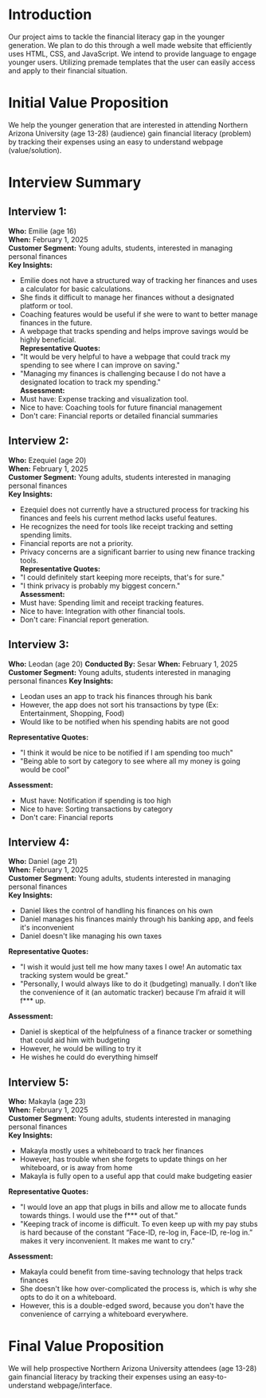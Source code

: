 # Introduction
Our project aims to tackle the financial literacy gap in the younger generation. We plan to do this through a well made website that efficiently uses HTML, CSS, and JavaScript. We intend to provide language to engage younger users. Utilizing premade templates that the user can easily access and apply to their financial situation. 

# Initial Value Proposition
We help the younger generation that are interested in attending 
Northern Arizona University (age 13-28) (audience) gain financial literacy (problem)
by tracking their expenses using an easy to understand webpage (value/solution).

# Interview Summary

## Interview 1:
**Who:** Emilie (age 16)   
**When:** February 1, 2025    
**Customer Segment:** Young adults, students, interested in managing personal finances   
**Key Insights:**  
 - Emilie does not have a structured way of tracking her finances and uses a calculator for basic calculations.
 - She finds it difficult to manage her finances without a designated platform or tool.
 - Coaching features would be useful if she were to want to better manage finances in the future.
 - A webpage that tracks spending and helps improve savings would be highly beneficial.  
**Representative Quotes:**  
 - "It would be very helpful to have a webpage that could track my spending to see where I can improve on saving."
 - "Managing my finances is challenging because I do not have a designated location to track my spending."   
**Assessment:**      
 - Must have: Expense tracking and visualization tool.
 - Nice to have: Coaching tools for future financial management
 - Don't care: Financial reports or detailed financial summaries

## Interview 2:              
**Who:** Ezequiel (age 20)   
**When:** February 1, 2025   
**Customer Segment:** Young adults, students interested in managing personal finances   
**Key Insights:**   
 - Ezequiel does not currently have a structured process for tracking his finances and feels his current method lacks useful features.
 - He recognizes the need for tools like receipt tracking and setting spending limits. 
 - Financial reports are not a priority.
 - Privacy concerns are a significant barrier to using new finance tracking tools.  
**Representative Quotes:**
 - "I could definitely start keeping more receipts, that's for sure."
 - "I think privacy is probably my biggest concern."   
**Assessment:**   
 - Must have: Spending limit and receipt tracking features.
 - Nice to have: Integration with other financial tools.
 - Don't care: Financial report generation.

 ## Interview 3:
 **Who:** Leodan (age 20)
 **Conducted By:** Sesar
 **When:** February 1, 2025
 **Customer Segment:** Young adults, students interested in managing personal finances
 **Key Insights:**
 - Leodan uses an app to track his finances through his bank
 - However, the app does not sort his transactions by type (Ex: Entertainment, Shopping, Food)
 - Would like to be notified when his spending habits are not good

**Representative Quotes:**
 - "I think it would be nice to be notified if I am spending too much"
 - "Being able to sort by category to see where all my money is going would be cool"

**Assessment:**
 - Must have: Notification if spending is too high
 - Nice to have: Sorting transactions by category
 - Don't care: Financial reports

 ## Interview 4:
 **Who:** Daniel (age 21)\
 **When:** February 1, 2025\
 **Customer Segment:** Young adults, students interested in managing personal finances\
 **Key Insights:**
 - Daniel likes the control of handling his finances on his own
 - Daniel manages his finances mainly through his banking app, and feels it's inconvenient
 - Daniel doesn't like managing his own taxes

**Representative Quotes:**
 - "I wish it would just tell me how many taxes I owe! An automatic tax tracking system would be great."
 - "Personally, I would always like to do it (budgeting) manually. I don’t like the convenience of it (an automatic tracker) because I’m afraid it will f*** up.

**Assessment:**
 - Daniel is skeptical of the helpfulness of a finance tracker or something that could aid him with budgeting
 - However, he would be willing to try it
 - He wishes he could do everything himself


 ## Interview 5:
 **Who:** Makayla (age 23)\
 **When:** February 1, 2025\
 **Customer Segment:** Young adults, students interested in managing personal finances\
 **Key Insights:**
 - Makayla mostly uses a whiteboard to track her finances
 - However, has trouble when she forgets to update things on her whiteboard, or is away from home
 - Makayla is fully open to a useful app that could make budgeting easier

**Representative Quotes:**
 - "I would love an app that plugs in bills and allow me to allocate funds towards things. I would use the f*** out of that."
 - "Keeping track of income is difficult. To even keep up with my pay stubs is hard because of the constant “Face-ID, re-log in, Face-ID, re-log in.” makes it very inconvenient. It makes me want to cry."

**Assessment:**
 - Makayla could benefit from time-saving technology that helps track finances
 - She doesn't like how over-complicated the process is, which is why she opts to do it on a whiteboard.
 - However, this is a double-edged sword, because you don't have the convenience of carrying a whiteboard everywhere.


# Final Value Proposition
We will help prospective Northern Arizona University attendees (age 13-28) gain financial
literacy by tracking their expenses using an easy-to-understand webpage/interface.


